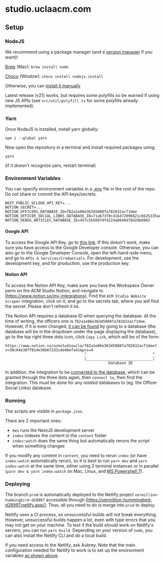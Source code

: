 # studio.uclaacm.com

## Setup

### NodeJS

We recommend using a package manager (and a [version manager](https://github.com/nvm-sh/nvm) if you want)!

[Brew](https://formulae.brew.sh/formula/node) (Mac): `brew install node`

[Choco](https://community.chocolatey.org/packages/nodejs.install) (Window): `choco install nodejs.install`

Otherwise, you can [install it manually](https://nodejs.org/en)

Latest release (v21) works, but requires some polyfills so be warned if using new JS APIs (see `src/util/polyfill.ts` for some polyfills already implemented).

### Yarn

Once NodeJS is installed, install yarn globally:

`npm i --global yarn`

Now open the repository in a terminal and install required packages using:

`yarn`

(if it doesn't recognize yarn, restart terminal)

### Environment Variables

You can specify environment variables in a [.env](https://www.npmjs.com/package/dotenv) file in the root of the repo. Do not share or commit the API keys/secrets.

```env
NEXT_PUBLIC_GCLOUD_API_KEY=...
NOTION_SECRET=...
NOTION_OFFICERS_DATABASE_ID=f82a1e06e36345088fa782632acf1dee
NOTION_OFFICER_SOCIAL_LINKS_DATABASE_ID=71a67370c416472096621cbb25335ae4
NOTION_DEBUG_ARTICLES_DATABASE_ID=457c5b5607df4219a8640d78d20b0962
```

#### Google API

To access the Google API Key, go to [this link](https://console.cloud.google.com/apis/credentials?project=studio-uclaacm-com). If this doesn't work, make sure you have access to the Google Developer console. Otherwise, you can also go to the Google Developer Console, open the left-hand-side menu, and go to `APIs & Services/Credentials`. For development, use the development key, and for production, use the production key.

#### Notion API

To access the Notion API Key, make sure you have the Workspace Owner perm on the ACM Studio Notion, and navigate to [https://www.notion.so/my-integrations]. Find the `ACM Studio Website Scraper` integration, click on it, and go to the secrets tab, where you will find the secret. Please don't refresh it lol.

The Notion API requires a database ID when querying the database. At the time of writing, the officers one is `f82a1e06e36345088fa782632acf1dee`. However, if it is even changed, [it can be found](https://developers.notion.com/reference/retrieve-a-database) by going to a database (the database will be in the dropdown under the page displaying the database), go to the top right three dots icon, click `Copy Link`, which will be of the form:

```text
https://www.notion.so/acmstudioucla/f82a1e06e36345088fa782632acf1dee?v=30c84e38ff814e36b6f2d3cde4befa41&pvs=4
                                    ^                              ^
                                    |______________________________|
                                               Database ID
```

In addition, the integration to be [connected to the database](https://www.notion.so/help/add-and-manage-connections-with-the-api), which can be granted through the three dots again, then `connect to`, then find the integration. This must be done for any *related* databases to (eg. the Officer Social Links) database.

### Running

The scripts are visible in `package.json`.

There are 2 important ones:

- `dev` runs the NextJS development server
- `index` indexes the content in the `content` folder
- `index:watch` does the same thing but automatically reruns the script when something changes

If you modify any content in `content`, you need to rerun `index` (or have `index:watch` automatically rerun), so it is best to run `yarn dev` and `yarn index:watch` at the same time, either using 2 terminal instances or in parallel (`yarn dev & yarn index:watch` on Mac, Linux, and [MS Powershell 7](https://learn.microsoft.com/en-us/powershell/scripting/install/installing-powershell-on-windows?view=powershell-7.4#msi)).

### Deploying

The branch `prod` is automatically deployed to the Netlify project `vermillion-hummingbird-d28997` accessible through [https://vermillion-hummingbird-d28997.netlify.app/]. Thus, all you need to do is merge into `prod` to deploy.

Netlify uses a CI process, so unsuccessful builds will *not* break everything. However, unsuccessful builds happen a lot, even with type errors that you may not get on your machine. To test if the build *should* work on Netlify's servers, you can run `yarn build`. Depending on your version of `node`, you can also install the Netlify CLI and do a local build.

If you need access to the Netlify, ask Aubrey. Note that the main configuration needed for Netlify to work is to set up the environment variables [as shown above](#environment-variables).
